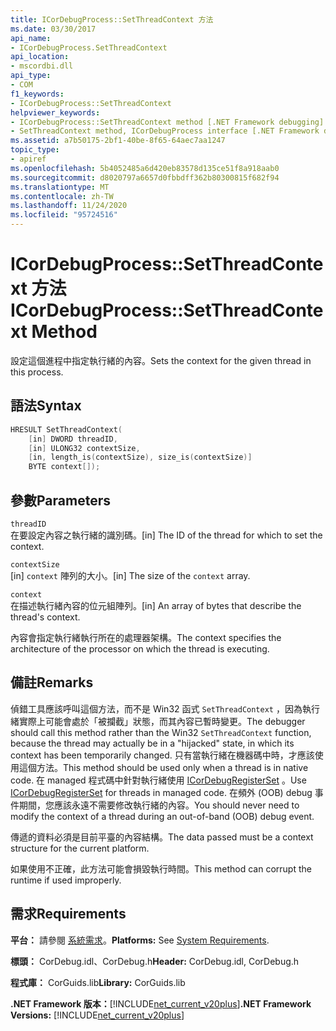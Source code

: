 ```yaml
---
title: ICorDebugProcess::SetThreadContext 方法
ms.date: 03/30/2017
api_name:
- ICorDebugProcess.SetThreadContext
api_location:
- mscordbi.dll
api_type:
- COM
f1_keywords:
- ICorDebugProcess::SetThreadContext
helpviewer_keywords:
- ICorDebugProcess::SetThreadContext method [.NET Framework debugging]
- SetThreadContext method, ICorDebugProcess interface [.NET Framework debugging]
ms.assetid: a7b50175-2bf1-40be-8f65-64aec7aa1247
topic_type:
- apiref
ms.openlocfilehash: 5b4052485a6d420eb83578d135ce51f8a918aab0
ms.sourcegitcommit: d8020797a6657d0fbbdff362b80300815f682f94
ms.translationtype: MT
ms.contentlocale: zh-TW
ms.lasthandoff: 11/24/2020
ms.locfileid: "95724516"
---
```

# <a name="icordebugprocesssetthreadcontext-method"></a><span data-ttu-id="4fd14-102">ICorDebugProcess::SetThreadContext 方法</span><span class="sxs-lookup"><span data-stu-id="4fd14-102">ICorDebugProcess::SetThreadContext Method</span></span>

<span data-ttu-id="4fd14-103">設定這個進程中指定執行緒的內容。</span><span class="sxs-lookup"><span data-stu-id="4fd14-103">Sets the context for the given thread in this process.</span></span>  
  
## <a name="syntax"></a><span data-ttu-id="4fd14-104">語法</span><span class="sxs-lookup"><span data-stu-id="4fd14-104">Syntax</span></span>  
  
```cpp  
HRESULT SetThreadContext(  
    [in] DWORD threadID,  
    [in] ULONG32 contextSize,  
    [in, length_is(contextSize), size_is(contextSize)]  
    BYTE context[]);  
```  
  
## <a name="parameters"></a><span data-ttu-id="4fd14-105">參數</span><span class="sxs-lookup"><span data-stu-id="4fd14-105">Parameters</span></span>  

 `threadID`  
 <span data-ttu-id="4fd14-106">在要設定內容之執行緒的識別碼。</span><span class="sxs-lookup"><span data-stu-id="4fd14-106">[in] The ID of the thread for which to set the context.</span></span>  
  
 `contextSize`  
 <span data-ttu-id="4fd14-107">[in] `context` 陣列的大小。</span><span class="sxs-lookup"><span data-stu-id="4fd14-107">[in] The size of the `context` array.</span></span>  
  
 `context`  
 <span data-ttu-id="4fd14-108">在描述執行緒內容的位元組陣列。</span><span class="sxs-lookup"><span data-stu-id="4fd14-108">[in] An array of bytes that describe the thread's context.</span></span>  
  
 <span data-ttu-id="4fd14-109">內容會指定執行緒執行所在的處理器架構。</span><span class="sxs-lookup"><span data-stu-id="4fd14-109">The context specifies the architecture of the processor on which the thread is executing.</span></span>  
  
## <a name="remarks"></a><span data-ttu-id="4fd14-110">備註</span><span class="sxs-lookup"><span data-stu-id="4fd14-110">Remarks</span></span>  

 <span data-ttu-id="4fd14-111">偵錯工具應該呼叫這個方法，而不是 Win32 函式 `SetThreadContext` ，因為執行緒實際上可能會處於「被攔截」狀態，而其內容已暫時變更。</span><span class="sxs-lookup"><span data-stu-id="4fd14-111">The debugger should call this method rather than the Win32 `SetThreadContext` function, because the thread may actually be in a "hijacked" state, in which its context has been temporarily changed.</span></span> <span data-ttu-id="4fd14-112">只有當執行緒在機器碼中時，才應該使用這個方法。</span><span class="sxs-lookup"><span data-stu-id="4fd14-112">This method should be used only when a thread is in native code.</span></span> <span data-ttu-id="4fd14-113">在 managed 程式碼中針對執行緒使用 [ICorDebugRegisterSet](icordebugregisterset-interface.md) 。</span><span class="sxs-lookup"><span data-stu-id="4fd14-113">Use [ICorDebugRegisterSet](icordebugregisterset-interface.md) for threads in managed code.</span></span> <span data-ttu-id="4fd14-114">在頻外 (OOB) debug 事件期間，您應該永遠不需要修改執行緒的內容。</span><span class="sxs-lookup"><span data-stu-id="4fd14-114">You should never need to modify the context of a thread during an out-of-band (OOB) debug event.</span></span>  
  
 <span data-ttu-id="4fd14-115">傳遞的資料必須是目前平臺的內容結構。</span><span class="sxs-lookup"><span data-stu-id="4fd14-115">The data passed must be a context structure for the current platform.</span></span>  
  
 <span data-ttu-id="4fd14-116">如果使用不正確，此方法可能會損毀執行時間。</span><span class="sxs-lookup"><span data-stu-id="4fd14-116">This method can corrupt the runtime if used improperly.</span></span>  
  
## <a name="requirements"></a><span data-ttu-id="4fd14-117">需求</span><span class="sxs-lookup"><span data-stu-id="4fd14-117">Requirements</span></span>  

 <span data-ttu-id="4fd14-118">**平台：** 請參閱 [系統需求](../../get-started/system-requirements.md)。</span><span class="sxs-lookup"><span data-stu-id="4fd14-118">**Platforms:** See [System Requirements](../../get-started/system-requirements.md).</span></span>  
  
 <span data-ttu-id="4fd14-119">**標頭：** CorDebug.idl、CorDebug.h</span><span class="sxs-lookup"><span data-stu-id="4fd14-119">**Header:** CorDebug.idl, CorDebug.h</span></span>  
  
 <span data-ttu-id="4fd14-120">**程式庫：** CorGuids.lib</span><span class="sxs-lookup"><span data-stu-id="4fd14-120">**Library:** CorGuids.lib</span></span>  
  
 <span data-ttu-id="4fd14-121">**.NET Framework 版本：**[!INCLUDE[net_current_v20plus](../../../../includes/net-current-v20plus-md.md)]</span><span class="sxs-lookup"><span data-stu-id="4fd14-121">**.NET Framework Versions:** [!INCLUDE[net_current_v20plus](../../../../includes/net-current-v20plus-md.md)]</span></span>
